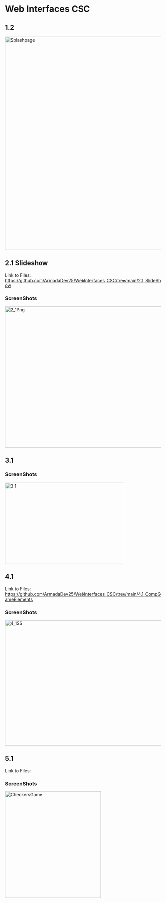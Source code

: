 # Web Interfaces CSC
## 1.2
<img width="1037" height="689" alt="Splashpage" src="https://github.com/user-attachments/assets/6aa22e6b-34aa-4d44-b140-3628203dbf69" /> <br>
## 2.1 Slideshow
Link to Files: https://github.com/ArmadaDev25/WebInterfaces_CSC/tree/main/2.1_SlideShow
### ScreenShots
<img width="544" height="455" alt="2_1Png" src="https://github.com/user-attachments/assets/ddc01da0-283a-4be8-ab1c-16bdf7856dff" /> <br>
## 3.1
### ScreenShots
<img width="386" height="262" alt="3 1" src="https://github.com/user-attachments/assets/2496d905-9172-4bc9-8c4e-c22d39ec88d4" /> <br>
## 4.1
Link to Files: https://github.com/ArmadaDev25/WebInterfaces_CSC/tree/main/4.1_CompGameElements 
### ScreenShots
<img width="549" height="405" alt="4_1SS" src="https://github.com/user-attachments/assets/fec18aed-b5f1-4d9f-9bd3-acdd95d683ee" /> <br>
## 5.1
Link to Files:  
### ScreenShots
<img width="310" height="343" alt="CheckersGame" src="https://github.com/user-attachments/assets/082c4f5e-1b35-495a-b3e9-4b20021037c9" />
